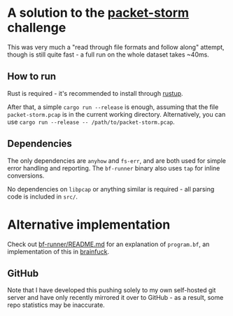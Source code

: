 # A solution to the [packet-storm](https://www.coretechsec.com/operation-packet-storm) challenge

This was very much a "read through file formats and follow along" attempt,
though is still quite fast - a full run on the whole dataset takes ~40ms.

## How to run

Rust is required - it's recommended to install through [rustup](https://rustup.rs/).

After that, a simple `cargo run --release` is enough, assuming that the
file `packet-storm.pcap` is in the current working directory.
Alternatively, you can use `cargo run --release -- /path/to/packet-storm.pcap`.

## Dependencies

The only dependencies are `anyhow` and `fs-err`, and are both used for
simple error handling and reporting. The `bf-runner` binary also uses `tap`
for inline conversions.

No dependencies on `libpcap` or anything similar is required - all parsing code
is included in `src/`.

# Alternative implementation

Check out [bf-runner/README.md](bf-runner/README.md) for an explanation of
`program.bf`, an implementation of this in [brainfuck](https://en.wikipedia.org/wiki/Brainfuck).

## GitHub

Note that I have developed this pushing solely to my own self-hosted git server
and have only recently mirrored it over to GitHub - as a result, some repo statistics
may be inaccurate.

